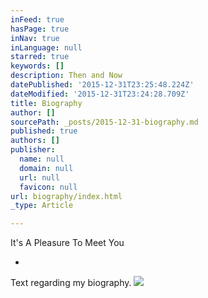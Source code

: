 ```yaml
---
inFeed: true
hasPage: true
inNav: true
inLanguage: null
starred: true
keywords: []
description: Then and Now
datePublished: '2015-12-31T23:25:48.224Z'
dateModified: '2015-12-31T23:24:28.709Z'
title: Biography
author: []
sourcePath: _posts/2015-12-31-biography.md
published: true
authors: []
publisher:
  name: null
  domain: null
  url: null
  favicon: null
url: biography/index.html
_type: Article

---
```

It's A Pleasure To Meet You

-

Text regarding my biography.
![](https://the-grid-user-content.s3-us-west-2.amazonaws.com/0ad83793-c153-4a7d-ab34-4653c1f30dc2.jpg)